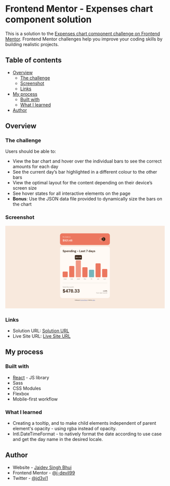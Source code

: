 # Frontend Mentor - Expenses chart component solution

This is a solution to the [Expenses chart component challenge on Frontend Mentor](https://www.frontendmentor.io/challenges/expenses-chart-component-e7yJBUdjwt). Frontend Mentor challenges help you improve your coding skills by building realistic projects.

## Table of contents

-   [Overview](#overview)
    -   [The challenge](#the-challenge)
    -   [Screenshot](#screenshot)
    -   [Links](#links)
-   [My process](#my-process)
    -   [Built with](#built-with)
    -   [What I learned](#what-i-learned)
-   [Author](#author)

## Overview

### The challenge

Users should be able to:

-   View the bar chart and hover over the individual bars to see the correct amounts for each day
-   See the current day’s bar highlighted in a different colour to the other bars
-   View the optimal layout for the content depending on their device’s screen size
-   See hover states for all interactive elements on the page
-   **Bonus**: Use the JSON data file provided to dynamically size the bars on the chart

### Screenshot

![](./screenshots/screenshot-2.png)

### Links

-   Solution URL: [Solution URL](https://your-solution-url.com)
-   Live Site URL: [Live Site URL](https://your-live-site-url.com)

## My process

### Built with

-   [React](https://reactjs.org/) - JS library
-   Sass
-   CSS Modules
-   Flexbox
-   Mobile-first workflow

### What I learned

-   Creating a tooltip, and to make child elements independent of parent element's opacity - using rgba instead of opacity.
-   Intl.DateTimeFormat - to natively format the date according to use case and get the day name in the desired locale.

## Author

-   Website - [Jaidev Singh Bhui](http://j-devil99.github.io)
-   Frontend Mentor - [@j-devil99](https://www.frontendmentor.io/profile/j-devil99)
-   Twitter - [@jd3vi1](https://www.twitter.com/jd3vi1)
